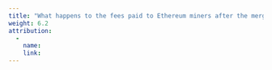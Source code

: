 ```yaml
---
title: "What happens to the fees paid to Ethereum miners after the merge?"
weight: 6.2
attribution:
  -
    name:
    link:
---
```

